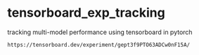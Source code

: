 # tensorboard_exp_tracking
tracking multi-model performance using tensorboard in pytorch

    https://tensorboard.dev/experiment/gept3f9PTO63ADCw0nF15A/
